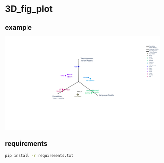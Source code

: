 # 3D_fig_plot
## example
![fig1](https://github.com/uichan8/3d_fig_plot/blob/main/imgs/newplot.png?raw=true)

## requirements
```bash
pip install -r requirements.txt
```
